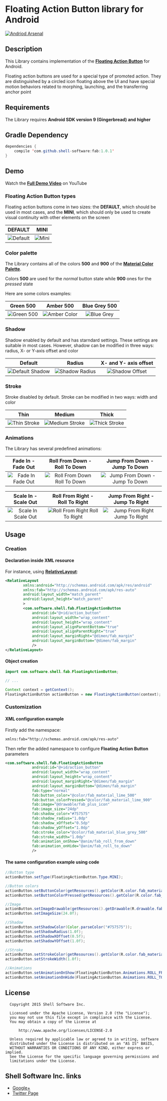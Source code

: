 # Floating Action Button library for Android

[![Andriod Arsenal](https://img.shields.io/badge/Android%20Arsenal-fab-brightgreen.svg?style=flat)](https://android-arsenal.com/details/1/1522)

## Description

This Library contains implementation of the [**Floating Action Button**](http://www.google.com/design/spec/components/buttons.html#buttons-floating-action-button) for Android.

Floating action buttons are used for a special type of promoted action. They are distinguished by a circled icon floating above the UI and have special motion behaviors related to morphing, launching, and the transferring anchor point

## Requirements

The Library requires **Android SDK version 9 (Gingerbread) and higher**

## Gradle Dependency

```java
dependencies {
	compile 'com.github.shell-software:fab:1.0.1'
}
```

## Demo

Watch the [**Full Demo Video**](https://www.youtube.com/watch?v=skSApXvi4xM) on YouTube

### Floating Action Button types

Floating action buttons come in two sizes: the **DEFAULT**, which should be used in most cases, and the **MINI**, which should only be used to create visual continuity with other elements on the screen

DEFAULT | MINI
:-:|:-:
![Default](https://github.com/shell-software/fab/blob/master/demo/button_type_default.png) | ![Mini](https://github.com/shell-software/fab/blob/master/demo/button_type_mini.png)

### Color palette

The Library contains all of the colors **500** and **900** of the [**Material Color Palette**](http://www.google.com/design/spec/style/color.html#color-color-palette).

Colors **500** are used for the *normal* button state while **900** ones for the *pressed* state

Here are some colors examples:

Green 500 | Amber 500 | Blue Grey 500
:-:|:-:|:-:
![Green 500](https://github.com/shell-software/fab/blob/master/demo/color_green.png) | ![Amber Color](https://github.com/shell-software/fab/blob/master/demo/color_amber.png) | ![Blue Grey](https://github.com/shell-software/fab/blob/master/demo/color_blue_grey.png)

### Shadow

Shadow enabled by default and has starndard settings. These settings are suitable in most cases. However, shadow can be modified in three ways: radius, X- or Y-axis offset and color

Default | Radius | X- and Y- axis offset
:-:|:-:|:-:
![Default Shadow](https://github.com/shell-software/fab/blob/master/demo/default_shadow.png) | ![Shadow Radius](https://github.com/shell-software/fab/blob/master/demo/shadow_radius.png) | ![Shadow Offset](https://github.com/shell-software/fab/blob/master/demo/shadow_axis_offset.png)

### Stroke

Stroke disabled by default.
Stroke can be modified in two ways: width and color

Thin | Medium | Thick
:-:|:-:|:-:
![Thin Stroke](https://github.com/shell-software/fab/blob/master/demo/stroke_thin.png) | ![Medium Stroke](https://github.com/shell-software/fab/blob/master/demo/stroke_medium.png) | ![Thick Stroke](https://github.com/shell-software/fab/blob/master/demo/stroke_thick.png)


### Animations

The Library has several predefined animations:

Fade In - Fade Out | Roll From Down - Roll To Down | Jump From Down - Jump To Down
:-:|:-:|:-:
![Fade In Fade Out](https://github.com/shell-software/fab/blob/master/demo/animation_fade_in_fade_out.gif) | ![Roll From Down Roll To Down](https://github.com/shell-software/fab/blob/master/demo/animation_roll_from_down_roll_to_down.gif) | ![Jump From Down - Jump To Down](https://github.com/shell-software/fab/blob/master/demo/animation_jump_from_down_jump_to_down.gif)

Scale In - Scale Out | Roll From Right - Roll To Right | Jump From Right - Jump To Right
:-:|:-:|:-:
![Scale In Scale Out](https://github.com/shell-software/fab/blob/master/demo/animation_scale_in_scale_out.gif) | ![Roll From Right Roll To Right](https://github.com/shell-software/fab/blob/master/demo/animation_roll_from_right_roll_to_right.gif) | ![Jump From Right Jump To Right](https://github.com/shell-software/fab/blob/master/demo/animation_jump_from_right_jump_to_right.gif)

## Usage

### Creation

#### Declaration inside XML resource

For instance, using [**RelativeLayout**](http://developer.android.com/reference/android/widget/RelativeLayout.html):

```xml
<RelativeLayout 
        xmlns:android="http://schemas.android.com/apk/res/android"
        xmlns:fab="http://schemas.android.com/apk/res-auto"
        android:layout_width="match_parent"
        android:layout_height="match_parent"
        >
        <com.software.shell.fab.FloatingActionButton 
            android:id="@+id/action_button"
            android:layout_width="wrap_content"
            android:layout_height="wrap_content"
            android:layout_alignParentBottom="true" 
            android:layout_alignParentRight="true"
            android:layout_marginRight="@dimen/fab_margin"
            android:layout_marginBottom="@dimen/fab_margin"
            />
</RelativeLayout>
```

#### Object creation

```java
import com.software.shell.fab.FloatingActionButton;

// ...

Context context = getContext();
FloatingActionButton actionButton = new FloatingActionButton(context);
```

### Customization

#### XML configuration example

Firstly add the namespace:
```xml
xmlns:fab="http://schemas.android.com/apk/res-auto"
```

Then refer the added namespace to configure **Floating Action Button** parameters
```xml
<com.software.shell.fab.FloatingActionButton 
            android:id="@+id/action_button"
            android:layout_width="wrap_content"
            android:layout_height="wrap_content"
            android:layout_marginRight="@dimen/fab_margin"
            android:layout_marginBottom="@dimen/fab_margin"
            fab:type="normal"
            fab:button_color="@color/fab_material_lime_500"
            fab:button_colorPressed="@color/fab_material_lime_900"
            fab:image="@drawable/fab_plus_icon"
            fab:image_size="24dp"
            fab:shadow_color="#757575"
            fab:shadow_radius="1.0dp"
            fab:shadow_xOffset="0.5dp"
            fab:shadow_yOffset="1.0dp"
            fab:stroke_color="@color/fab_material_blue_grey_500"
            fab:stroke_width="1.0dp"
            fab:animation_onShow="@anim/fab_roll_from_down"
            fab:animation_onHide="@anim/fab_roll_to_down"
            />
```

#### The same configuration example using code

```java
//Button type
actionButton.setType(FloatingActionButton.Type.MINI);

//Button colors
actionButton.setButtonColor(getResources().getColor(R.color.fab_material_lime_500));
actionButton.setButtonColorPressed(getResources().getColor(R.color.fab_material_lime_900));

//Image
actionButton.setImageDrawable(getResources().getDrawable(R.drawable.fab_plus_icon));
actionButton.setImageSize(24.0f);

//Shadow
actionButton.setShadowColor(Color.parseColor("#757575"));
actionButton.setShadowRadius(1.0f);
actionButton.setShadowXOffset(0.5f);
actionButton.setShadowYOffset(1.0f);

//Stroke
actionButton.setStrokeColor(getResources().getColor(R.color.fab_material_blue_grey_500));
actionButton.setStrokeWidth(1.0f);

//Animations
actionButton.setAnimationOnShow(FloatingActionButton.Animations.ROLL_FROM_DOWN);
actionButton.setAnimationOnHide(FloatingActionButton.Animations.ROLL_TO_DOWN);
```

## License

```
  Copyright 2015 Shell Software Inc.

  Licensed under the Apache License, Version 2.0 (the "License");
  you may not use this file except in compliance with the License.
  You may obtain a copy of the License at

      http://www.apache.org/licenses/LICENSE-2.0

  Unless required by applicable law or agreed to in writing, software
  distributed under the License is distributed on an "AS IS" BASIS,
  WITHOUT WARRANTIES OR CONDITIONS OF ANY KIND, either express or implied.
  See the License for the specific language governing permissions and
  limitations under the License.
```

## Shell Software Inc. links

* [Google+](https://plus.google.com/112119444427380215269)
* [Twitter Page](https://twitter.com/shell_software)
